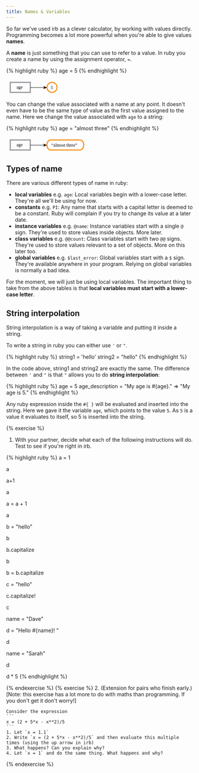 ```yaml
---
title: Names & Variables
---
```


So far we've used irb as a clever calculator, by working with values directly. Programming becomes a lot more powerful when you're able to give values **names**.

A **name** is just something that you can use to refer to a value. In ruby you create a name by using the assignment operator, `=`.

{% highlight ruby %}
age = 5
{% endhighlight %}


<svg version="1.1" id="Layer_1" xmlns="http://www.w3.org/2000/svg" xmlns:xlink="http://www.w3.org/1999/xlink" x="0px" y="0px"
   width="153.012px" height="44.94px" viewBox="0 0 153.012 44.94" enable-background="new 0 0 153.012 44.94" xml:space="preserve">
<rect x="10.783" y="9" fill="none" stroke="#939598" stroke-width="3" stroke-miterlimit="10" width="54" height="27"/>
<text transform="matrix(1 0 0 1 27.7832 26)" font-family="'MyriadPro-Regular'" font-size="12">age</text>
<circle fill="none" stroke="#F7941E" stroke-width="3" stroke-miterlimit="10" cx="123.283" cy="22.5" r="13.5"/>
<text transform="matrix(1 0 0 1 119.7832 27)" font-family="'MyriadPro-Regular'" font-size="12">5</text>
<g>
  <g>
    <line fill="none" stroke="#000000" stroke-miterlimit="10" x1="64.783" y1="23" x2="102.723" y2="23"/>
    <g>
      <polygon points="109.783,23 99.834,27.065 102.195,23 99.834,18.936      "/>
    </g>
  </g>
</g>
</svg>


You can change the value associated with a name at any point. It doesn't even have to be the same type of value as the first value assigned to the name. Here we change the value associated with `age` to a string:

{% highlight ruby %}
age = "almost three"
{% endhighlight %}

<svg version="1.1" id="Layer_1" xmlns="http://www.w3.org/2000/svg" xmlns:xlink="http://www.w3.org/1999/xlink" x="0px" y="0px"
   width="215.663px" height="44.94px" viewBox="0 0 215.663 44.94" enable-background="new 0 0 215.663 44.94" xml:space="preserve">
<rect x="10.783" y="9" fill="none" stroke="#939598" stroke-width="3" stroke-miterlimit="10" width="54" height="27"/>
<text transform="matrix(1 0 0 1 27.7832 26)" font-family="'MyriadPro-Regular'" font-size="12">age</text>
<text transform="matrix(1 0 0 1 121.7832 27)" font-family="'MyriadPro-Regular'" font-size="12">“almost three”</text>
<g>
  <g>
    <line fill="none" stroke="#000000" stroke-miterlimit="10" x1="64.783" y1="23" x2="102.723" y2="23"/>
    <g>
      <polygon points="109.783,23 99.834,27.065 102.195,23 99.834,18.936      "/>
    </g>
  </g>
</g>
<path fill="none" stroke="#F7941E" stroke-width="3" stroke-miterlimit="10" d="M208.434,24c0,6.627-4.636,12-10.356,12h-77.938
  c-5.72,0-10.356-5.373-10.356-12v-3c0-6.627,4.636-12,10.356-12h77.938c5.72,0,10.356,5.373,10.356,12V24z"/>
</svg>

## Types of name

There are various different types of name in ruby:

* **local variables** e.g. `age`: Local variables begin with a lower-case letter. They're all we'll be using for now.
* **constants** e.g. `PI`: Any name that starts with a capital letter is deemed to be a constant. Ruby will complain if you try to change its value at a later date.
* **instance variables** e.g. `@name`: Instance variables start with a single `@` sign. They're used to store values inside objects. More later.
* **class variables** e.g. `@@count`: Class variables start with two `@@` signs. They're used to store values relevant to a set of objects. More on this later too.
* **global variables** e.g. `$last_error`: Global variables start with a `$` sign. They're available anywhere in your program. Relying on global variables is normally a bad idea.

For the moment, we will just be using local variables. The important thing to take from the above tables is that **local variables must start with a lower-case letter**.

## String interpolation

String interpolation is a way of taking a variable and putting it inside a string.

To write a string in ruby you can either use `'` or `"`.

{% highlight ruby %}
string1 = 'hello'
string2 = "hello"
{% endhighlight %}

In the code above, string1 and string2 are exactly the same. The difference between `'` and `"` is that `"` allows you to do **string interpolation**:

{% highlight ruby %}
age = 5
age_description = "My age is #{age}."
=> "My age is 5."
{% endhighlight %}

Any ruby expression inside the `#{ }` will be evaluated and inserted into the string. Here we gave it the variable `age`, which points to the value `5`. As `5` is a value it evaluates to itself, so 5 is inserted into the string.

{% exercise %}
1. With your partner, decide what each of the following instructions will do. Test to see if you're right in irb.

{% highlight ruby %}
a = 1

a

a+1

a

a = a + 1

a

b = "hello"

b

b.capitalize

b

b = b.capitalize

c = "hello"

c.capitalize!

c

name = "Dave"

d = "Hello #{name}! "

d

name = "Sarah"

d

d * 5
{% endhighlight %}

{% endexercise %}
{% exercise %}
2. (Extension for pairs who finish early.)[Note: this exercise has a lot more to do with maths than programming. If you don't get it don't worry!]

    Consider the expression
    ```
    x = (2 + 5*x - x**2)/5
    ```
    1. Let `x = 1.1`
    2. Write `x = (2 + 5*x - x**2)/5` and then evaluate this multiple times (using the up arrow in irb)
    3. What happens? Can you explain why?
    4. Let `x = 1` and do the same thing. What happens and why? 

{% endexercise %}
